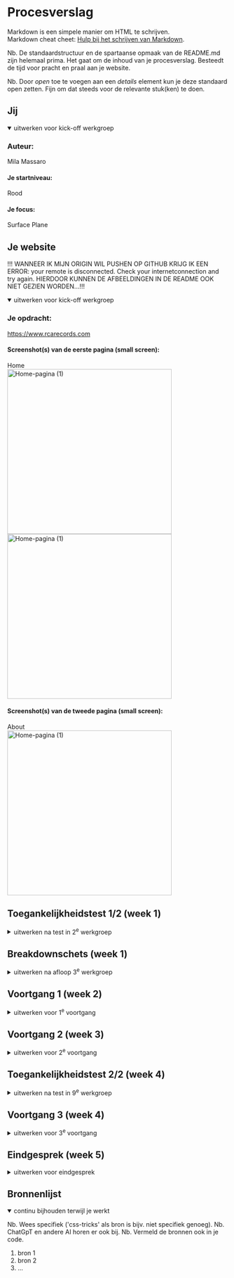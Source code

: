 # Procesverslag
Markdown is een simpele manier om HTML te schrijven.  
Markdown cheat cheet: [Hulp bij het schrijven van Markdown](https://github.com/adam-p/markdown-here/wiki/Markdown-Cheatsheet).

Nb. De standaardstructuur en de spartaanse opmaak van de README.md zijn helemaal prima. Het gaat om de inhoud van je procesverslag. Besteedt de tijd voor pracht en praal aan je website.

Nb. Door *open* toe te voegen aan een *details* element kun je deze standaard open zetten. Fijn om dat steeds voor de relevante stuk(ken) te doen.





## Jij

<details open>
  <summary>uitwerken voor kick-off werkgroep</summary>

  ### Auteur:
  Mila Massaro

  #### Je startniveau:
  Rood

  #### Je focus:
  Surface Plane
 
</details>





## Je website

!!! WANNEER IK MIJN ORIGIN WIL PUSHEN OP GITHUB KRIJG IK EEN ERROR: your remote is disconnected. Check your internetconnection and try again. HIERDOOR KUNNEN DE AFBEELDINGEN IN DE README OOK NIET GEZIEN WORDEN...!!!

<details open>
  <summary>uitwerken voor kick-off werkgroep</summary>

  ### Je opdracht:
  https://www.rcarecords.com

  #### Screenshot(s) van de eerste pagina (small screen): 
  Home  
  <img src="readme-images/rca_records_home1" width="375px" alt="Home-pagina (1)">
  <img src="readme-images/rca_records_home2" width="375px" alt="Home-pagina (1)">

  #### Screenshot(s) van de tweede pagina (small screen):
  About  
  <img src="readme-images/rca_records_about" width="375px" alt="Home-pagina (1)">
 
</details>



## Toegankelijkheidstest 1/2 (week 1)

<details>
  <summary>uitwerken na test in 2<sup>e</sup> werkgroep</summary>

  ### Bevindingen
  Lijst met je bevindingen die in de test naar voren kwamen:
  . Reageert niet goed op mobiele telefoon >> doordat je "horizontaal" kan scrollen loopt hij vast.
  . De meeste images hebben geen alt tekst of aria-hidden, terwijl ze wel belangrijk zijn.
  . Decoratieve images hebben ook geen alt-tekst, wat wel goed is.
  . Er is een banner die voorbij blijft komen, maar bij gebruik van een screenreader wordt die tekst 5x achter elkaar opgelezen.
  . Er zijn veel animaties, wat niet echt toegankelijk is en geen manier om deze uit te zetten. Op de instellingen op de laptop wordt niet gereageerd door de site >> niet toegankelijk bij default.
  . Er is niet goed door de site te navigeren bij gebruik van screenreader.
  . Slordige HTML met veel divs, uitgecommende stukken code...
  . Autoplay van video's wanneer je hovert (wat niet toegankelijk is).
  . Website is niet erg responsive.
</details>



## Breakdownschets (week 1)

<details>
  <summary>uitwerken na afloop 3<sup>e</sup> werkgroep</summary>

  ### de hele pagina: 
  <img src="readme-images/breakdown_pagina_home.png" width="375px" alt="breakdown van de hele pagina">
  
  ### dynamisch deel (bijv menu): 
  <img src="readme-images/breakdown_navigatie.png" width="375px" alt="breakdown van een dynamisch deel">

  ### wellicht nog een dynamisch deel (bijv filter): 
  <img src="readme-images/dummy-plaatje.jpg" width="375px" alt="breakdown van nog een dynamisch deel">
  *** nog niet aan toegekomen
</details>





## Voortgang 1 (week 2)

<details>
  <summary>uitwerken voor 1<sup>e</sup> voortgang</summary>

  ### Stand van zaken
  hier dit ging goed & dit was lastig (neem ook screenshots op van delen van je website en code)


  ### Agenda voor meeting
  samen met je groepje opstellen

  | Mila                                                    | Jean-Carlos                  | Teun                             | Philene                                                  |
  | ---                                                     | ---                          | ---                              | ---                                                      |  
  | Hoe kan ik de css het best opdelen? (volgorde)          | HTML structuur nakijken      | Bij tekst die afgakapt wordt met "lees meer" wel hele tekst?     | Hoe maak je op juiste manier gebruik van de screenreader?|
  | HTML structuur bekijken?                                | CSS checken                  |                                  |                                                          |
  | Hoe werkt de navigatie van de screenreader?             |

Specifieke vragen: 
.Hoe werkt de navigatie van de screenreader? >> hoe kan ik ervoor zorgen dat mijn site goed navigeerbaar is met de screenreader? (ik heb bijna geen p en vooral plaatjes...)
.De afbeelding is erg groot (breed) en overflow hidden werkt niet... Hoe zorg ik ervoor dat deze afbeelding wordt afgesneden? 
.Moet je wél sections hebben? Of moest je dit juist vermijden?
.Kan images het best downloaden of door middel van een link bij de source toevoegen?
.Ik heb een automatische carousel op mijn website; Hoe zorg ik ervoor dat de juiste tekst op het juiste moment wordt gelezen met de screenreader? 

  ### Verslag van meeting
  hier na afloop snel de uitkomsten van de meeting vastleggen

  - ./ aan images toevoegen als img niet upload
  - HTML structuur bepaalt hoe makkelijk er genavigeerd kan worden
  - Ook bij de automatische carousel is het van de HTML structuur afhankelijk welke voorgelezen wordt.
  - Ja, je moet sections hebben
  - Images downloaden!!!
  - Screenreader kan makkelijk van header naar header

</details>





## Voortgang 2 (week 3)

<details>
  <summary>uitwerken voor 2<sup>e</sup> voortgang</summary>

  ### Stand van zaken
  hier dit ging goed & dit was lastig (neem ook screenshots op van delen van je website en code)


  ### Agenda voor meeting
  samen met je groepje opstellen

  | student 1      | student 2          | student 3    | student 4        |
  | ---            | ---                | ---          | ---              |
  | CSS verwijzingen  | en dit             | en ik dit    | en dan ik dat    |
  | Upload github | dit als er tijd is | nog een punt | dit wil ik zeker |
  | before en after         | ...                | ...          | ...              |


  ### Verslag van meeting
  hier na afloop snel de uitkomsten van de meeting vastleggen

  - Ik gebruik de juiste manier van verwijzen in css, maar misschien problemen wanneer ik de footer ga maken.
  - Github desktop afsluiten en openen om error te verhelpen
  - Het is een goed idee om bij een probleem eerst goed naar de structuur van de html te kijken voordat je naar de css gaat kijken.
  - Eerst zorgen dat de basis goed is, voordat je de echt moeilijke animaties gaat uitwerken. Dit kan op het einde.

</details>





## Toegankelijkheidstest 2/2 (week 4)

<details>
  <summary>uitwerken na test in 9<sup>e</sup> werkgroep</summary>

  ### Bevindingen
  Lijst met je bevindingen die in de test naar voren kwamen (geef ook aan wat er verbeterd is):

</details>





## Voortgang 3 (week 4)

<details>
  <summary>uitwerken voor 3<sup>e</sup> voortgang</summary>

  ### Stand van zaken
  hier dit ging goed & dit was lastig (neem ook screenshots op van delen van je website en code)


  ### Agenda voor meeting
  samen met je groepje opstellen

  | Mila           | student 2          | student 3    | student 4        |
  | ---            | ---                | ---          | ---              |
  | Menu           | en dit             | en ik dit    | en dan ik dat    |
  | Links VS buttons SR | dit als er tijd is | nog een punt | dit wil ik zeker |
  | High contrast mode  | ...                | ...          | ...              |

  - Is het oke om een pagina surface plane en de andere pagina responsive te doen? (de tweede pagina heeft minder animaties etc, en degene die het heeft heb ik al uitgewerkt. Maar ik kan hem wel heel goed responsive maken en zo oefen ik met beide)
  - Hoe selecteer je elementen als je twee verschillende HTML pagina's hebt met Javascript? Heb je dan ook twee javascript nodig?
  - Moet ik "menu" van hamburgermenu ook een duidelijke button maken?
  - Hoe zorg ik ervoor dat ik een h1 heb die wel voorgelezen wordt met de screenreader, maar niet te zien is op de pagina? (bij mijn tweede pagina heb ik nu een h1 die eigenlijk niet de pagina omschrijft en dus ook niet goed is als h1)
  - De darkmode is me niet gelukt om uit te werken. Ik heb wel alle kleuralternatieven toegevoegd, maar een deel wordt niet opgepakt.
  - Hoe werkt before en after precies? wat doet het?
  - Hoe verwijs ik correct naar ChatGPT? 


  ### Verslag van meeting
  hier na afloop snel de uitkomsten van de meeting vastleggen


</details>





## Eindgesprek (week 5)

<details>
  <summary>uitwerken voor eindgesprek</summary>

  ### Je uitkomst - karakteristiek screenshots:
  <img src="readme-images/dummy-plaatje.jpg" width="375px" alt="uitomst opdracht 1">


  ### Dit ging goed/Heb ik geleerd: 
  Korte omschrijving met plaatjes

  <img src="readme-images/dummy-plaatje.jpg" width="375px" alt="top">


  ### Dit was lastig/Is niet gelukt:
  Korte omschrijving met plaatjes

  <img src="readme-images/dummy-plaatje.jpg" width="375px" alt="bummer">
</details>





## Bronnenlijst

<details open>
  <summary>continu bijhouden terwijl je werkt</summary>

  Nb. Wees specifiek ('css-tricks' als bron is bijv. niet specifiek genoeg). 
  Nb. ChatGpT en andere AI horen er ook bij.
  Nb. Vermeld de bronnen ook in je code.

  1. bron 1
  2. bron 2
  3. ...

</details>

